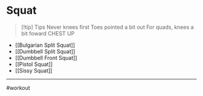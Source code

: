 # Squat
>[!tip] Tips
> Never knees first
> Toes pointed a bit out
> For quads, knees a bit foward
> CHEST UP

- [[Bulgarian Split Squat]]
- [[Dumbbell Split Squat]]
- [[Dumbbell Front Squat]]
- [[Pistol Squat]]
- [[Sissy Squat]]
- - - 
#workout